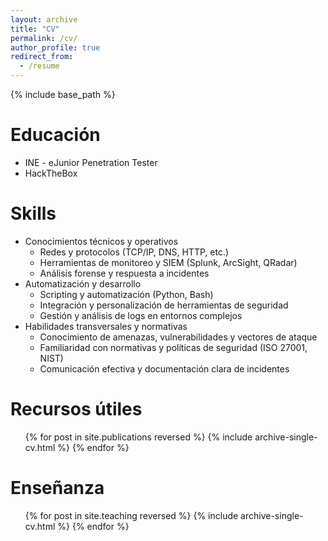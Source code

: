 ```yaml
---
layout: archive
title: "CV"
permalink: /cv/
author_profile: true
redirect_from:
  - /resume
---
```


{% include base_path %}

Educación
======
* INE - eJunior Penetration Tester  
* HackTheBox

<!--Work experience
======
* Spring 2024: Academic Pages Collaborator
  * GitHub University
  * Duties includes: Updates and improvements to template
  * Supervisor: The Users

* Fall 2015: Research Assistant
  * GitHub University
  * Duties included: Merging pull requests
  * Supervisor: Professor Hub

* Summer 2015: Research Assistant
  * GitHub University
  * Duties included: Tagging issues
  * Supervisor: Professor Git
-->  


Skills
======
* Conocimientos técnicos y operativos
  * Redes y protocolos (TCP/IP, DNS, HTTP, etc.)
  * Herramientas de monitoreo y SIEM (Splunk, ArcSight, QRadar)
  * Análisis forense y respuesta a incidentes
* Automatización y desarrollo
  * Scripting y automatización (Python, Bash)
  * Integración y personalización de herramientas de seguridad
  * Gestión y análisis de logs en entornos complejos
* Habilidades transversales y normativas
  * Conocimiento de amenazas, vulnerabilidades y vectores de ataque
  * Familiaridad con normativas y políticas de seguridad (ISO 27001, NIST)
  * Comunicación efectiva y documentación clara de incidentes

Recursos útiles
======
  <ul>{% for post in site.publications reversed %}
    {% include archive-single-cv.html %}
  {% endfor %}</ul>
  
<!-- Talks
======
  <ul>{% for post in site.talks reversed %}
    {% include archive-single-talk-cv.html  %}
  {% endfor %}</ul>
-->

Enseñanza
======
  <ul>{% for post in site.teaching reversed %}
    {% include archive-single-cv.html %}
  {% endfor %}</ul>
  
<!-- Service and leadership
======
* Currently signed in to 43 different slack teams
-->

